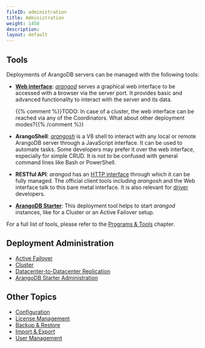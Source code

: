 ```yaml
---
fileID: administration
title: Administration
weight: 1450
description: 
layout: default
---
```

## Tools

Deployments of ArangoDB servers can be managed with the following tools:

- [**Web interface**](../programs-tools/web-interface/):
  [_arangod_](../programs-tools/arangodb-server/) serves a graphical web interface to
  be accessed with a browser via the server port. It provides basic and advanced
  functionality to interact with the server and its data.
  
  {{% comment %}}TODO: In case of a cluster, the web interface can be reached via any of the Coordinators. What about other deployment modes?{{% /comment %}}

- **ArangoShell**: [_arangosh_](../programs-tools/arangodb-shell/) is a V8 shell to
  interact with any local or remote ArangoDB server through a JavaScript
  interface. It can be used to automate tasks. Some developers may prefer it over
  the web interface, especially for simple CRUD. It is not to be confused with
  general command lines like Bash or PowerShell.

- **RESTful API**: _arangod_ has an [HTTP interface](../about-arangodb/) through
  which it can be fully managed. The official client tools including _arangosh_ and
  the Web interface talk to this bare metal interface. It is also relevant for
  [driver](../about-arangodb/) developers.

- [**ArangoDB Starter**](../programs-tools/arangodb-starter/): This deployment tool
  helps to start _arangod_ instances, like for a Cluster or an Active Failover setup.
  
For a full list of tools, please refer to the [Programs & Tools](../programs-tools/) chapter.

## Deployment Administration

- [Active Failover](../architecture/deployment-modes/active-failover/administration-active-failover)
- [Cluster](../architecture/deployment-modes/cluster/administration-cluster)
- [Datacenter-to-Datacenter Replication](../arangosync/administration-dc2dc)
- [ArangoDB Starter Administration](arangodb-starter-administration/)

## Other Topics

- [Configuration](administration-configuration)
- [License Management](administration-license)
- [Backup & Restore](../backup-restore/)
- [Import & Export](administration-import-export)
- [User Management](user-management/)
